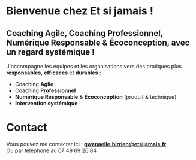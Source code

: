 

# Bienvenue chez **Et si jamais** !

## Coaching Agile, Coaching Professionnel, Numérique Responsable & Écoconception, avec un regard systémique !

J'accompagne les équipes et les organisations vers des pratiques plus **responsables**, **efficaces** et **durables** :  
- Coaching **Agile**  
- Coaching **Professionnel**  
- **Numérique Responsable** & **Écoconception** (produit & technique)  
- **Intervention systémique**

# Contact 
Vous pouvez me contacter ici : **gwenaelle.hirrien@etsijamais.fr**  
Ou par téléphone au 07 49 69 26 84
